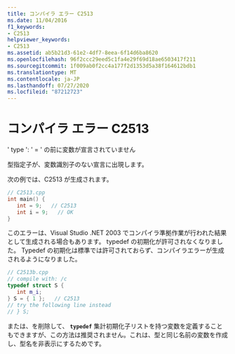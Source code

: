 ```yaml
---
title: コンパイラ エラー C2513
ms.date: 11/04/2016
f1_keywords:
- C2513
helpviewer_keywords:
- C2513
ms.assetid: ab5b21d3-61e2-4df7-8eea-6f14d6ba8620
ms.openlocfilehash: 96f2ccc29eed5c1fa4e29f69d18ae6503417f211
ms.sourcegitcommit: 1f009ab0f2cc4a177f2d1353d5a38f164612bdb1
ms.translationtype: MT
ms.contentlocale: ja-JP
ms.lasthandoff: 07/27/2020
ms.locfileid: "87212723"
---
```

# <a name="compiler-error-c2513"></a>コンパイラ エラー C2513

' type ': ' = ' の前に変数が宣言されていません

型指定子が、変数識別子のない宣言に出現します。

次の例では、C2513 が生成されます。

```cpp
// C2513.cpp
int main() {
   int = 9;   // C2513
   int i = 9;   // OK
}
```

このエラーは、Visual Studio .NET 2003 でコンパイラ準拠作業が行われた結果として生成される場合もあります。 typedef の初期化が許可されなくなりました。 Typedef の初期化は標準では許可されておらず、コンパイラエラーが生成されるようになりました。

```cpp
// C2513b.cpp
// compile with: /c
typedef struct S {
   int m_i;
} S = { 1 };   // C2513
// try the following line instead
// } S;
```

または、を削除して、 **`typedef`** 集計初期化子リストを持つ変数を定義することもできますが、この方法は推奨されません。これは、型と同じ名前の変数を作成し、型名を非表示にするためです。

